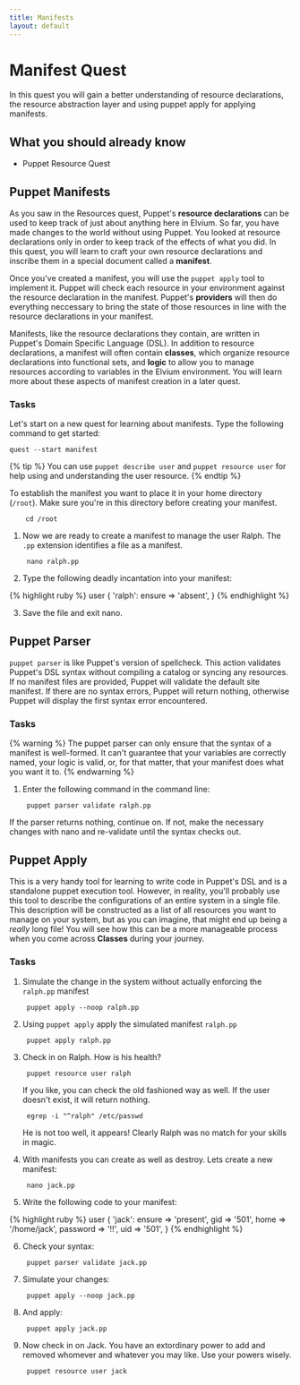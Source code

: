 ```yaml
---
title: Manifests
layout: default
---
```


# Manifest Quest

In this quest you will gain a better understanding of resource declarations, the resource abstraction layer and using puppet apply for applying manifests.

## What you should already know

- Puppet Resource Quest

## Puppet Manifests

As you saw in the Resources quest, Puppet's **resource declarations** can be used to keep track of just about anything here in Elvium. So far, you have made changes to the world without using Puppet. You looked at resource declarations only in order to keep track of the effects of what you did. In this quest, you will learn to craft your own resource declarations and inscribe them in a special document called a **manifest**. 

Once you've created a manifest, you will use the `puppet apply` tool to implement it. Puppet will check each resource in your environment against the resource declaration in the manifest. Puppet's **providers** will then do everything neccessary to bring the state of those resources in line with the resource declarations in your manifest.

Manifests, like the resource declarations they contain, are written in Puppet's Domain Specific Language (DSL). In addition to resource declarations, a manifest will often contain **classes**, which organize resource declarations into functional sets, and **logic** to allow you to manage resources according to variables in the Elvium environment. You will learn more about these aspects of manifest creation in a later quest.

### Tasks

Let's start on a new quest for learning about manifests. Type the following command to get started:

    quest --start manifest

{% tip %}
You can use `puppet describe user` and `puppet resource user` for help using and understanding the user resource.
{% endtip %}

To establish the manifest you want to place it in your home directory (`/root`). Make sure you're in this directory before creating your manifest.

		cd /root

1. Now we are ready to create a manifest to manage the user Ralph. The `.pp` extension identifies a file as a manifest.

		nano ralph.pp

2. Type the following deadly incantation into your manifest:

{% highlight ruby %}
user { 'ralph':
	ensure => 'absent',
}
{% endhighlight %}

3. Save the file and exit nano.

## Puppet Parser

`puppet parser` is like Puppet's version of spellcheck. This action validates Puppet's DSL syntax without compiling a catalog or syncing any resources. If no manifest files are provided, Puppet will validate the default site manifest. If there are no syntax errors, Puppet will return nothing, otherwise Puppet will display the first syntax error encountered. 

### Tasks

{% warning %}
The puppet parser can only ensure that the syntax of a manifest is well-formed. It can't guarantee that your variables are correctly named, your logic is valid, or, for that matter, that your manifest does what you want it to.
{% endwarning %}

1. Enter the following command in the command line:

		puppet parser validate ralph.pp

If the parser returns nothing, continue on. If not, make the necessary changes with nano and re-validate until the syntax checks out.

## Puppet Apply

This is a very handy tool for learning to write code in Puppet's DSL and is a standalone puppet execution tool. However, in reality, you'll probably use this tool to describe the configurations of an entire system in a single file. This description will be constructed as a list of all resources you want to manage on your system, but as you can imagine, that might end up being a _really_ long file! You will see how this can be a more manageable process when you come across **Classes** during your journey.

### Tasks

1. Simulate the change in the system without actually enforcing the `ralph.pp` manifest

		puppet apply --noop ralph.pp

2. Using `puppet apply` apply the simulated manifest `ralph.pp`

		puppet apply ralph.pp

3. Check in on Ralph. How is his health?

		puppet resource user ralph
		
	If you like, you can check the old fashioned way as well. If the user doesn't exist, it will return nothing.
		
		egrep -i "^ralph" /etc/passwd
		
	He is not too well, it appears! Clearly Ralph was no match for your skills in magic.

4. With manifests you can create as well as destroy. Lets create a new manifest:

		nano jack.pp

5. Write the following code to your manifest:

{% highlight ruby %}
user { 'jack':
	ensure => 'present',
	gid => '501',
	home => '/home/jack',
	password => '!!',
	uid => '501',
}
{% endhighlight %}

6. Check your syntax:

		puppet parser validate jack.pp
	
7. Simulate your changes:

		puppet apply --noop jack.pp
	
8. And apply:

		puppet apply jack.pp
	
9. Now check in on Jack. You have an extordinary power to add and removed whomever and whatever you may like. Use your powers wisely.

		puppet resource user jack	
